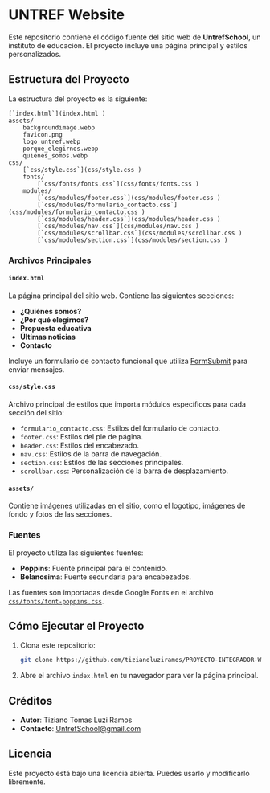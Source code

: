 # UNTREF Website

Este repositorio contiene el código fuente del sitio web de **UntrefSchool**, un instituto de educación. El proyecto incluye una página principal y estilos personalizados.

## Estructura del Proyecto

La estructura del proyecto es la siguiente:

```
[`index.html`](index.html )
assets/
    backgroundimage.webp
    favicon.png
    logo_untref.webp
    porque_elegirnos.webp
    quienes_somos.webp
css/
    [`css/style.css`](css/style.css )
    fonts/
        [`css/fonts/fonts.css`](css/fonts/fonts.css )
    modules/
        [`css/modules/footer.css`](css/modules/footer.css )
        [`css/modules/formulario_contacto.css`](css/modules/formulario_contacto.css )
        [`css/modules/header.css`](css/modules/header.css )
        [`css/modules/nav.css`](css/modules/nav.css )
        [`css/modules/scrollbar.css`](css/modules/scrollbar.css )
        [`css/modules/section.css`](css/modules/section.css )
```

### Archivos Principales

#### `index.html`
La página principal del sitio web. Contiene las siguientes secciones:
- **¿Quiénes somos?**
- **¿Por qué elegirnos?**
- **Propuesta educativa**
- **Últimas noticias**
- **Contacto**

Incluye un formulario de contacto funcional que utiliza [FormSubmit](https://formsubmit.co/) para enviar mensajes.

#### `css/style.css`
Archivo principal de estilos que importa módulos específicos para cada sección del sitio:
- `formulario_contacto.css`: Estilos del formulario de contacto.
- `footer.css`: Estilos del pie de página.
- `header.css`: Estilos del encabezado.
- `nav.css`: Estilos de la barra de navegación.
- `section.css`: Estilos de las secciones principales.
- `scrollbar.css`: Personalización de la barra de desplazamiento.

#### `assets/`
Contiene imágenes utilizadas en el sitio, como el logotipo, imágenes de fondo y fotos de las secciones.

### Fuentes
El proyecto utiliza las siguientes fuentes:
- **Poppins**: Fuente principal para el contenido.
- **Belanosima**: Fuente secundaria para encabezados.

Las fuentes son importadas desde Google Fonts en el archivo [`css/fonts/font-poppins.css`](css/fonts/font-poppins.css).

## Cómo Ejecutar el Proyecto

1. Clona este repositorio:
   ```bash
   git clone https://github.com/tizianoluziramos/PROYECTO-INTEGRADOR-WEB-UNTREFSCHOOL.git
   ```
2. Abre el archivo `index.html` en tu navegador para ver la página principal.

## Créditos

- **Autor**: Tiziano Tomas Luzi Ramos
- **Contacto**: UntrefSchool@gmail.com

## Licencia

Este proyecto está bajo una licencia abierta. Puedes usarlo y modificarlo libremente.